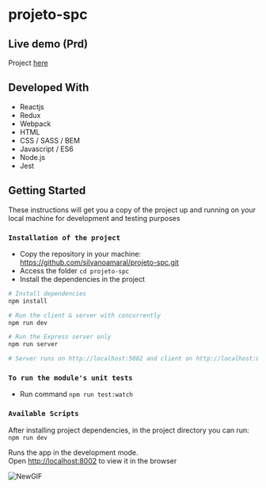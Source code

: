 # projeto-spc

## Live demo (Prd)

Project [here](https://projeto-spc.herokuapp.com/)

## Developed With

* Reactjs
* Redux
* Webpack
* HTML
* CSS / SASS / BEM
* Javascript / ES6
* Node.js
* Jest

## Getting Started

These instructions will get you a copy of the project up and running on your local machine for development and testing purposes

### `Installation of the project`

* Copy the repository in your machine: https://github.com/silvanoamaral/projeto-spc.git
* Access the folder `cd projeto-spc`
* Install the dependencies in the project

```bash
# Install dependencies
npm install

# Run the client & server with concurrently
npm run dev

# Run the Express server only
npm run server

# Server runs on http://localhost:5002 and client on http://localhost:8002

```
### `To run the module's unit tests`
* Run command `npm run test:watch`

### `Available Scripts`

After installing project dependencies, in the project directory you can run: `npm run dev`

Runs the app in the development mode.<br>
Open [http://localhost:8002](http://localhost:8002) to view it in the browser

![NewGIF](https://user-images.githubusercontent.com/24282267/71493622-e5ef0c00-281e-11ea-83ac-655d636a5029.gif)
